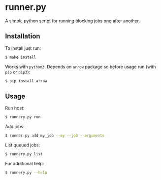 # runner.py

A simple python script for running blocking jobs one after another.

## Installation

To install just run:

```bash
$ make install
```

Works with `python3`. Depends on `arrow` package so before usage run (with `pip` or `pip3`):

```bash
$ pip install arrow
```

## Usage

Run host:

```bash
$ runnery.py run
```

Add jobs:

```bash
$ runner.py add my_job --my --job --arguments
```

List queued jobs:
```bash
$ runnery.py list
```

For additional help:
```bash
$ runnery.py --help
```

